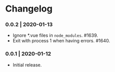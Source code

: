 # Changelog

### 0.0.2 | 2020-01-13

- Ignore *.vue files in `node_modules`. #1639.
- Exit with process 1 when having errors. #1640.

### 0.0.1 | 2020-01-12

- Initial release.